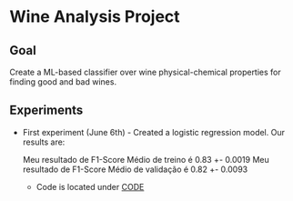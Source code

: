 # Wine Analysis Project


## Goal

Create a ML-based classifier over wine physical-chemical properties for finding good and bad wines.


## Experiments

 * First experiment (June 6th) - Created a logistic regression model. Our results are:
    
    Meu resultado de F1-Score Médio de treino é  0.83 +-  0.0019 
    Meu resultado de F1-Score Médio de validação é  0.82 +-  0.0093 

    * Code is located under [CODE](Code/Models/LogisticRegression_Experiment1.ipynb)
